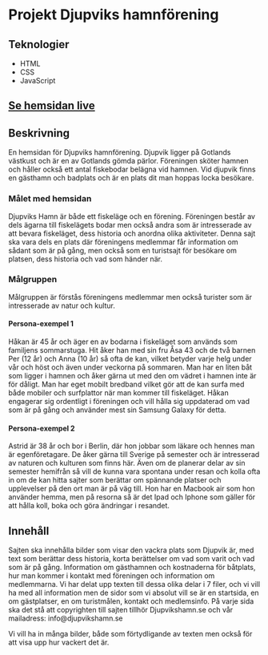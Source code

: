 <h1>Projekt Djupviks hamnförening</h1>

<h2>Teknologier</h2>
<ul>
<li>HTML</li>
<li>CSS</li>
<li>JavaScript</li>
</ul>

<a href="https://dreamy-meninsky-673088.netlify.app/"><h2>Se hemsidan
live</h2></a>

<h2>Beskrivning</h2>
<p>En hemsidan för Djupviks hamnförening.
  Djupvik ligger på Gotlands västkust och är en av Gotlands gömda pärlor.
  Föreningen sköter hamnen och håller också ett antal fiskebodar belägna vid hamnen.
  Vid djupvik finns en gästhamn och badplats och är en plats dit man hoppas locka besökare.
</p>

<h3>Målet med hemsidan</h3>
<p>Djupviks Hamn är både ett fiskeläge och en förening. Föreningen består av 
dels ägarna till fiskelägets bodar men också andra som är intresserade av 
att bevara fiskeläget, dess historia och anordna olika aktiviteter. Denna sajt 
ska vara dels en plats där föreningens medlemmar får information om 
sådant som är på gång, men också som en turistsajt för besökare om 
platsen, dess historia och vad som händer när.</p>

<h3>Målgruppen</h3>
<p>Målgruppen är förstås föreningens medlemmar men också turister som är 
intresserade av natur och kultur.</p>
<h4>Persona-exempel 1</h4>
<p>Håkan är 45 år och äger en av bodarna i fiskeläget som används som 
familjens sommarstuga. Hit åker han med sin fru Åsa 43 och de två barnen 
Per (12 år) och Anna (10 år) så ofta de kan, vilket betyder varje helg under 
vår och höst och även under veckorna på sommaren. Man har en liten båt 
som ligger i hamnen och åker gärna ut med den om vädret i hamnen inte 
är för dåligt. Man har eget mobilt bredband vilket gör att de kan surfa med 
både mobiler och surfplattor när man kommer till fiskeläget. Håkan 
engagerar sig ordentligt i föreningen och vill hålla sig uppdaterad om vad 
som är på gång och använder mest sin Samsung Galaxy för detta.</p>
<h4>Persona-exempel 2</h4>
<p>Astrid är 38 år och bor i Berlin, där hon jobbar som läkare och hennes man 
är egenföretagare. De åker gärna till Sverige på semester och är 
intresserad av naturen och kulturen som finns här. Även om de planerar 
delar av sin semester hemifrån så vill de kunna vara spontana under resan 
och kolla ofta in om de kan hitta sajter som berättar om spännande platser 
och upplevelser på den ort man är på väg till. Hon har en Macbook air som 
hon använder hemma, men på resorna så är det Ipad och Iphone som 
gäller för att hålla koll, boka och göra ändringar i resandet. </p>
<h2>Innehåll</h2>
<p>Sajten ska innehålla bilder som visar den vackra plats som Djupvik är, med 
text som berättar dess historia, korta berättelser om vad som varit och vad 
som är på gång. Information om gästhamnen och kostnaderna för båtplats, 
hur man kommer i kontakt med föreningen och information om 
medlemmarna. 
Vi har delat upp texten till dessa olika delar i 7 filer, och vi vill ha med all 
information men de sidor som vi absolut vill se är en startsida, en om 
gästplatser, en om turistmålen, kontakt och medlemsinfo. 
På varje sida ska det stå att copyrighten till sajten tillhör Djupvikshamn.se 
och vår mailadress: info@djupvikshamn.se

Vi vill ha in många bilder, både som förtydligande av texten men också för 
att visa upp hur vackert det är. 

</p>
